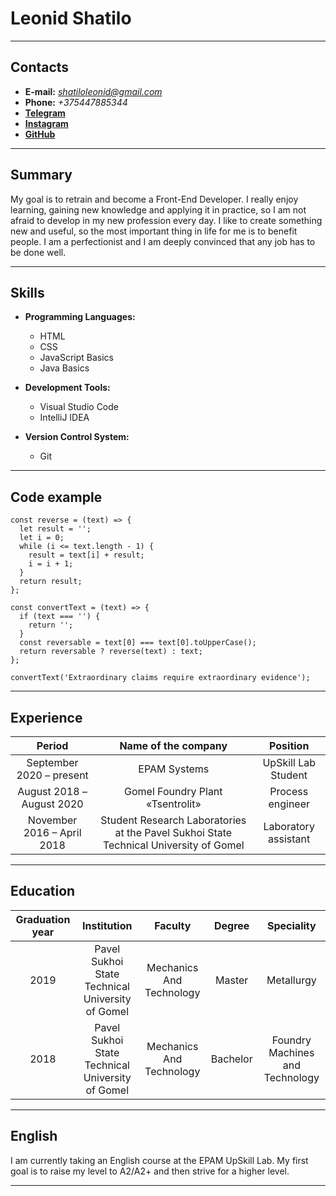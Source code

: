 # Leonid Shatilo

---

## Contacts

* **E-mail:** *shatiloleonid@gmail.com*
* **Phone:** *+375447885344*
* **[Telegram](https://t.me/lyambda)**
* **[Instagram](https://www.instagram.com/sh.lnd)**
* **[GitHub](https://github.com/LeonidShatilo)**

---

## Summary

My goal is to retrain and become a Front-End Developer. I really enjoy learning, gaining new knowledge and applying it in practice, so I am not afraid to develop in my new profession every day. I like to create something new and useful, so the most important thing in life for me is to benefit people. I am a perfectionist and I am deeply convinced that any job has to be done well.

---

## Skills

* **Programming Languages:**
    * HTML
    * CSS
    * JavaScript Basics
    * Java Basics

* **Development Tools:** 
    * Visual Studio Code 
    * IntelliJ IDEA

* **Version Control System:** 
    * Git

---

## Code example

```
const reverse = (text) => {
  let result = '';
  let i = 0;
  while (i <= text.length - 1) {
    result = text[i] + result;
    i = i + 1;
  }
  return result;
};

const convertText = (text) => {
  if (text === '') {
    return '';
  }
  const reversable = text[0] === text[0].toUpperCase();
  return reversable ? reverse(text) : text;
};

convertText('Extraordinary claims require extraordinary evidence');
```

---

## Experience

|           Period           |                                  Name of the company                                  |       Position       |
|:--------------------------:|:-------------------------------------------------------------------------------------:|:--------------------:|
|  September 2020 – present  |                                      EPAM Systems                                     |  UpSkill Lab Student |
|  August 2018 – August 2020 |                            Gomel Foundry Plant «Tsentrolit»                           |   Process engineer   |
| November 2016 – April 2018 | Student Research Laboratories at the Pavel Sukhoi State Technical University of Gomel | Laboratory assistant |

---

## Education

| Graduation year |                    Institution                   |          Faculty         |  Degree  |            Speciality           |
|:---------------:|:------------------------------------------------:|:------------------------:|:--------:|:-------------------------------:|
|       2019      | Pavel Sukhoi State Technical University of Gomel | Mechanics And Technology |  Master  |            Metallurgy           |
|       2018      | Pavel Sukhoi State Technical University of Gomel | Mechanics And Technology | Bachelor | Foundry Machines and Technology |

---

## English

I am currently taking an English course at the EPAM UpSkill Lab. My first goal is to raise my level to A2/A2+ and then strive for a higher level. 

---

